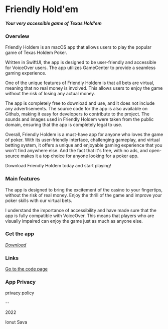 # Friendly Hold'em

**_Your very accessible game of Texas Hold'em_**

### **Overview**

Friendly Holdem is an macOS app that allows users to play the popular game of Texas Holdem Poker.

Written in SwiftUI, the app is designed to be user-friendly and accessible for VoiceOver users.
The app utilizes GameCenter to provide a seamless gaming experience.

One of the unique features of Friendly Holdem is that all bets are virtual, meaning that no real money is involved. This allows users to enjoy the game without the risk of losing any actual money.

The app is completely free to download and use, and it does not include any advertisements. 
The source code for the app is also available on Github, making it easy for developers to contribute to the project.
The sounds and images used in Friendly Holdem were taken from the public domain, ensuring that the app is completely legal to use. 

Overall, Friendly Holdem is a must-have app for anyone who loves the game of poker. 
With its user-friendly interface, challenging gameplay, and virtual betting system, it offers a unique and enjoyable gaming experience that you won't find anywhere else. And the fact that it's free, with no ads, and open-source makes it a top choice for anyone looking for a poker app. 

Download Friendly Holdem today and start playing!

### **Main features**

The app is designed to bring the excitement of the casino to your fingertips, without the risk of real money. Enjoy the thrill of the game and improve your poker skills with our virtual bets.

I understand the importance of accessibility and have made sure that the app is fully compatible with VoiceOver. 
This means that players who are visually impaired can enjoy the game just as much as anyone else.

### **Get the app**

[_Download_](https://github.com/ionutsava674/Friendly-Holdem-for-mac/releases/download/v0.9/FriendlyHoldem.dmg)
<!--[_Get on the app store_](https://apps.apple.com/app/friendly-holdem/id1632308313)-->

### **Links**

[Go to the code page](https://github.com/ionutsava674/Friendly-Holdem-for-mac)

### **App Privacy**

[privacy policy](privacypolicy.html)

--

2022

Ionut Sava
